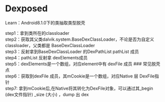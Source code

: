# Dexposed
Learn：Android8.1.0下的类抽取类型脱壳  

step1：拿到类所在的classloader  
step2：获取其父类dalvik.system.BaseDexClassLoader，不论是否为自定义classloader，父类都是 BaseDexClassLoader  
step3：反射拿到BaseDexClassLoader 的DexPathList pathList 成员  
step4：pathList 反射拿 dexElements成员  
step5：dexElements是一个数组，对应element中有 dexFile 成员  ### 常见脱壳点  
step6：获取到dexFile 成员，其mCookie是一个数组，对应Native 层 DexFile指针  
step7: 拿到mCookie后,在Native将其转化为DexFile对象，可以通过其_begin (dex文件指针) _size (大小) ，dump 出 dex  
